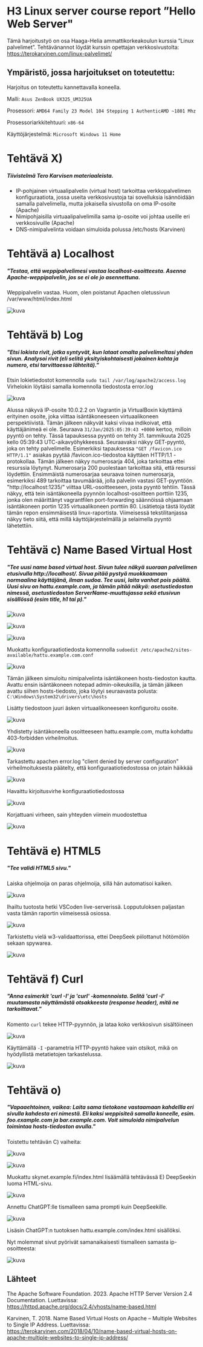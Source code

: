 
# H3 Linux server course report ”Hello Web Server"

Tämä harjoitustyö on osa Haaga-Helia ammattikorkeakoulun kurssia ”Linux palvelimet”. 
Tehtävänannot löydät kurssin opettajan verkkosivustolta: https://terokarvinen.com/linux-palvelimet/

## Ympäristö, jossa harjoitukset on toteutettu:

Harjoitus on toteutettu kannettavalla koneella.

Malli: `Asus ZenBook UX325_UM325UA`

Prosessori: `AMD64 Family 23 Model 104 Stepping 1 AuthenticAMD ~1801 Mhz`

Prosessoriarkkitehtuuri: `x86-64`

Käyttöjärjestelmä: `Microsoft Windows 11 Home`



# Tehtävä X) 
##### Tiivistelmä Tero Karvisen materiaaleista.

- IP-pohjainen virtuaalipalvelin (virtual host) tarkoittaa verkkopalvelimen konfiguraatiota, jossa useita verkkosivustoja tai sovelluksia isännöidään samalla palvelimella, mutta jokaisella sivustolla on oma IP-osoite (Apache)
- Nimipohjaisilla virtuaalipalvelimilla sama ip-osoite voi johtaa useille eri verkkosivuille (Apache)
- DNS-nimipalvelinta voidaan simuloida polussa /etc/hosts (Karvinen)

# Tehtävä a) Localhost
##### "Testaa, että weppipalvelimesi vastaa localhost-osoitteesta. Asenna Apache-weppipalvelin, jos se ei ole jo asennettuna.

Weppipalvelin vastaa. Huom, olen poistanut Apachen oletussivun /var/www/html/index.html 

![kuva](https://github.com/user-attachments/assets/bf356e42-6c4f-4a43-901c-42ea4a9289b8)



# Tehtävä b) Log
##### "Etsi lokista rivit, jotka syntyvät, kun lataat omalta palvelimeltasi yhden sivun. Analysoi rivit (eli selitä yksityiskohtaisesti jokainen kohta ja numero, etsi tarvittaessa lähteitä)."

Etsin lokietiedostot komennolla ``sudo tail /var/log/apache2/access.log``
Virhelokin löytäisi samalla komennolla tiedostosta error.log

![kuva](https://github.com/user-attachments/assets/6dbb598c-b15a-480c-95cf-71480c0591d4)

Alussa näkyvä IP-osoite 10.0.2.2 on Vagrantin ja VirtualBoxin käyttämä erityinen osoite, joka viittaa isäntäkoneeseen virtuaalikoneen perspektiivistä. Tämän jälkeen näkyvät kaksi viivaa indikoivat, että käyttäjänimeä ei ole. 
Seuraava ``31/Jan/2025:05:39:43 +0000`` kertoo, milloin pyyntö on tehty. Tässä tapauksessa pyyntö on tehty 31. tammikuuta 2025 kello 05:39:43 UTC-aikavyöhykkeessä. Seuraavaksi näkyy GET-pyyntö, joka on tehty palvelimelle. Esimerkiksi tapauksessa 
``"GET /favicon.ico HTTP/1.1"`` asiakas pyytää /favicon.ico-tiedostoa käyttäen HTTP/1.1 -protokollaa. Tämän jälkeen näkyy numerosarja 404, joka tarkoittaa ettei resurssia löytynyt. Numerosarja 200 puolestaan tarkoittaa sitä, että resurssi löydettiin. Ensimmäistä numerosarjaa seuraava toinen numerosarja, esimerkiksi 489 tarkoittaa tavumäärää, jolla palvelin vastasi GET-pyyntöön. "http://localhost:1235/" viittaa URL-osoitteeseen, josta pyyntö tehtiin. Tässä näkyy, että tein isäntäkoneella pyynnön localhost-osoitteen porttiin 1235, jonka olen määrittänyt vagrantfilen port-forwarding säännöissä ohjaamaan isäntäkoneen portin 1235 virtuaalikoneen porttiin 80. Lisätietoja tästä löydät tämän repon ensimmäisestä linux-raportista. 
Viimeisessä tekstilitanjassa näkyy tieto siitä, että millä käyttöjärjestelmällä ja selaimella pyyntö lähetettiin.



# Tehtävä c) Name Based Virtual Host
##### "Tee uusi name based virtual host. Sivun tulee näkyä suoraan palvelimen etusivulla http://localhost/. Sivua pitää pystyä muokkaamaan normaalina käyttäjänä, ilman sudoa. Tee uusi, laita vanhat pois päältä. Uusi sivu on hattu.example.com, ja tämän pitää näkyä: asetustiedoston nimessä, asetustiedoston ServerName-muuttujassa sekä etusivun sisällössä (esim title, h1 tai p)."

![kuva](https://github.com/user-attachments/assets/1b58603f-06c7-41f8-8506-cf52f5c1a370)

![kuva](https://github.com/user-attachments/assets/306a1534-f50b-4923-9cc7-d32ed2a038c7)

![kuva](https://github.com/user-attachments/assets/7542620f-98fa-4cdc-a31c-93a921f41d65)

Muokattu konfiguraatiotiedosta komennolla ``sudoedit /etc/apache2/sites-available/hattu.example.com.conf``

![kuva](https://github.com/user-attachments/assets/a146a666-b99d-43ee-b190-a9791bae919a)

Tämän jälkeen simuloitu nimipalvelinta isäntäkoneen hosts-tiedoston kautta. Avattu ensin isäntäkoneen notepad admin-oikeuksilla, ja tämän jälkeen avattu siihen hosts-tiedosto, joka löytyi
seuraavasta polusta: ``C:\Windows\System32\drivers\etc\hosts``

Lisätty tiedostoon juuri äsken virtuaalikoneeseen konfiguroitu osoite.

![kuva](https://github.com/user-attachments/assets/f77c5e6f-1e3e-429d-be52-b251d6cf5560)

Yhdistetty isäntäkoneella osoitteeseen hattu.example.com, mutta kohdattu 403-forbidden virheilmoitus. 

![kuva](https://github.com/user-attachments/assets/2bd2397b-be47-4d9d-9a2d-551f1b54bf99)

Tarkastettu apachen error.log
"client denied by server configuration" virheilmoituksesta päätelty, että konfiguraatiotiedostossa on jotain häikkää

![kuva](https://github.com/user-attachments/assets/3ceefb9e-15d5-4df3-b51c-ff1170fe470d)

Havaittu kirjoitusvirhe konfiguraatiotiedostossa

![kuva](https://github.com/user-attachments/assets/20815a9e-ceb7-4339-8410-a99223b0b7eb)

Korjattuani virheen, sain yhteyden viimein muodostettua

![kuva](https://github.com/user-attachments/assets/057b7f66-2d1d-45eb-9e9d-a025fc0b3483)



# Tehtävä e) HTML5
##### "Tee validi HTML5 sivu."

Laiska ohjelmoija on paras ohjelmoija, sillä hän automatisoi kaiken.

![kuva](https://github.com/user-attachments/assets/3219fd43-fadc-4952-b613-8870c719cf8b)

Ihailtu tuotosta hetki VSCoden live-serverissä. Lopputuloksen paljastan vasta tämän raportin viimeisessä osiossa.

![kuva](https://github.com/user-attachments/assets/4fb4bd92-5996-4489-ac0b-55879b710d64)

Tarkistettu vielä w3-validaattorissa, ettei DeepSeek piilottanut hötömölön sekaan spywarea.

![kuva](https://github.com/user-attachments/assets/27c3d47f-8f69-4f31-ae23-2ea6f8aa0f64)



# Tehtävä f) Curl
##### "Anna esimerkit 'curl -I' ja 'curl' -komennoista. Selitä 'curl -I' muutamasta näyttämästä otsakkeesta (response header), mitä ne tarkoittavat."

Komento ``curl`` tekee HTTP-pyynnön, ja lataa koko verkkosivun sisältöineen

![kuva](https://github.com/user-attachments/assets/ccd0cfe4-cc82-4fbc-bd97-7158f634e79b)

Käyttämällä ``-I`` -parametria HTTP-pyyntö hakee vain otsikot, mikä on hyödyllistä metatietojen tarkastelussa.

![kuva](https://github.com/user-attachments/assets/4e9949aa-ae3f-4602-a4b3-6c0d9cf254bf)



# Tehtävä o) 
##### "Vapaaehtoinen, vaikea: Laita sama tietokone vastaamaan kahdellla eri sivulla kahdesta eri nimestä. Eli kaksi weppisiteä samalla koneelle, esim. foo.example.com ja bar.example.com. Voit simuloida nimipalvelun toimintaa hosts-tiedoston avulla."

Toistettu tehtävän C) vaiheita:

![kuva](https://github.com/user-attachments/assets/4c81ec84-52f4-4419-a736-cdd785a99d7c)

![kuva](https://github.com/user-attachments/assets/e2c39aad-1cbf-4521-a901-ad230a469106)

Muokattu skynet.example.fi/index.html lisäämällä tehtävässä E) DeepSeekin luoma HTML-sivu.

![kuva](https://github.com/user-attachments/assets/5aad6583-99cb-4a26-abf0-549b03b2cd21)

Annettu ChatGPT:lle tismalleen sama prompti kuin DeepSeekille.

![kuva](https://github.com/user-attachments/assets/ffdc8158-1d9a-43a7-bc7e-a7ee1e712061)

Lisäsin ChatGPT:n tuotoksen hattu.example.com/index.html sisällöksi.

Nyt molemmat sivut pyörivät samanaikaisesti tismalleen samasta ip-osoitteesta:

![kuva](https://github.com/user-attachments/assets/1033db4a-b668-42cb-bab7-fefd5ed75cd7)


## Lähteet

The Apache Software Foundation. 2023. Apache HTTP Server Version 2.4 Documentation. Luettavissa: https://httpd.apache.org/docs/2.4/vhosts/name-based.html 

Karvinen, T. 2018. Name Based Virtual Hosts on Apache – Multiple Websites to Single IP Address. Luettavissa: https://terokarvinen.com/2018/04/10/name-based-virtual-hosts-on-apache-multiple-websites-to-single-ip-address/
